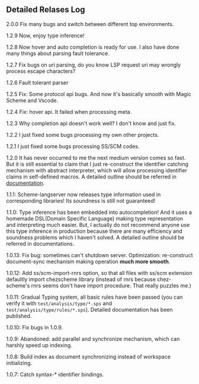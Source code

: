 ## Detailed Relases Log
2.0.0 Fix many bugs and switch between different top environments.

1.2.9 Now, enjoy type inference!

1.2.8 Now hover and auto completion is ready for use. I also have done many things about parsing fault tolerance.

1.2.7 Fix bugs on uri parsing, do you know LSP request uri may wrongly process escape characters?

1.2.6 Fault tolerant parser

1.2.5 Fix: Some protocol api bugs. And now it's basically smooth with Magic Scheme and Vscode.

1.2.4 Fix: hover api. It failed when processing meta.

1.2.3 Why completion api doesn't work well? I don't know and just fix.

1.2.2 I just fixed some bugs processing my own other projects. 

1.2.1 I just fixed some bugs processing SS/SCM codes. 

1.2.0 It has never occurred to me the next medium version comes so fast. But it is still essential to claim that I just re-construct the identifier catching mechanism with abstract interpreter, which will allow processing identifier claims in self-defined macros. A detailed outline should be referred in [documentation](#detailed-document).

1.1.1: Scheme-langserver now releases type information used in corresponding libraries! Its soundness is still not guaranteed! 

1.1.0: Type inference has been embedded into autocompletion! And it uses a homemade DSL(Domain Specific Language) making type representation and interpreting much easier.  But, I actually do not recommend anyone use this type inference in production because there are many efficiency and soundness problems which I haven't solved. A detailed outline should be referred in documentations.

1.0.13: Fix bug: sometimes can't shutdown server. Optimization: re-construct document-sync mechanism making operation **much more smooth**.

1.0.12: Add ss/scm-import-rnrs option, so that all files with ss/scm extension defaultly import chezscheme library (instead of rnrs because chez-scheme's rnrs seems don't have import procedure. That really puzzles me.)

1.0.11: Gradual Typing system, all basic rules have been passed (you can verify it with `test/analysis/type/*.sps` and `test/analysis/type/rules/*.sps`). Detailed documentation has been published. 

1.0.10: Fix bugs in 1.0.9.

1.0.9: Abandoned: add parallel and synchronize mechanism, which can harshly speed up indexing.

1.0.8: Build index as document synchronizing instead of workspace initializing.

1.0.7: Catch syntax-* identifier bindings.